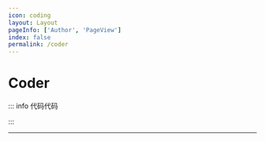 ```yaml
---
icon: coding
layout: Layout
pageInfo: ['Author', 'PageView']
index: false
permalink: /coder
---
```


# Coder

::: info 代码代码

:::

---
